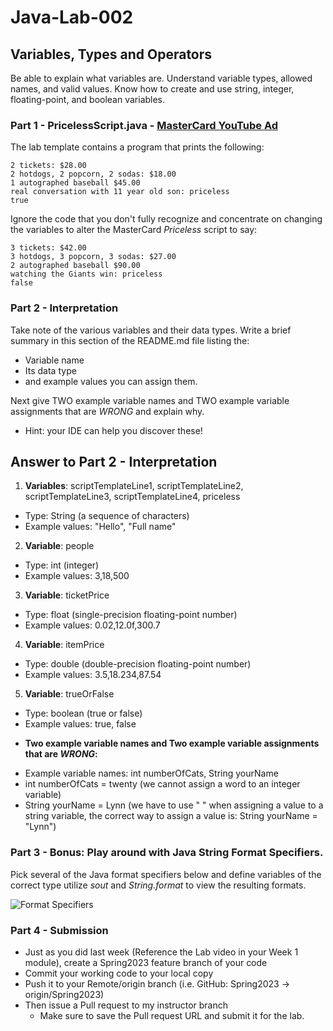 # Java-Lab-002

## Variables, Types and Operators

Be able to explain what variables are. Understand variable types, allowed names, and valid values.
Know how to create and use string, integer, floating-point, and boolean variables.

### Part 1 - PricelessScript.java - [MasterCard YouTube Ad](https://www.youtube.com/watch?v=Q_6stXKGuHo)

The lab template contains a program that prints the following:
```
2 tickets: $28.00
2 hotdogs, 2 popcorn, 2 sodas: $18.00
1 autographed baseball $45.00
real conversation with 11 year old son: priceless
true
```

Ignore the code that you don't fully recognize and concentrate on changing the variables to alter the MasterCard *Priceless* script to say:
```
3 tickets: $42.00
3 hotdogs, 3 popcorn, 3 sodas: $27.00
2 autographed baseball $90.00
watching the Giants win: priceless
false
```

### Part 2 - Interpretation
Take note of the various variables and their data types. Write a brief summary in this section of the README.md file listing the:
* Variable name
* Its data type
* and example values you can assign them.

Next give TWO example variable names and TWO example variable assignments that are *WRONG* and explain why.
* Hint: your IDE can help you discover these!

## Answer to Part 2 - Interpretation
1. **Variables**: scriptTemplateLine1, scriptTemplateLine2, scriptTemplateLine3, scriptTemplateLine4, priceless
* Type: String (a sequence of characters)
* Example values: "Hello", "Full name"
2. **Variable**: people
* Type: int (integer)
* Example values: 3,18,500
3. **Variable**: ticketPrice
* Type: float (single-precision floating-point number)
* Example values: 0.02,12.0f,300.7
4. **Variable**: itemPrice
* Type: double (double-precision floating-point number)
* Example values: 3.5,18.234,87.54
5. **Variable**: trueOrFalse
* Type: boolean (true or false)
* Example values: true, false
 
- **Two example variable names and Two example variable assignments that are *WRONG*:**
* Example variable names: int numberOfCats, String yourName
* int numberOfCats = twenty (we cannot assign a word to an integer variable)
* String yourName = Lynn (we have to use " " when assigning a value to a string variable, the correct way to assign a value is: String yourName = "Lynn")
### Part 3 - Bonus: Play around with Java String Format Specifiers.

Pick several of the Java format specifiers below and define variables of the correct type utilize *sout* and *String.format* to view the resulting formats.

![Format Specifiers](JavaStringFormatSpecifiers.png)

### Part 4 - Submission
* Just as you did last week (Reference the Lab video in your Week 1 module), create a Spring2023 feature branch of your code
* Commit your working code to your local copy
* Push it to your Remote/origin branch (i.e. GitHub: Spring2023 -> origin/Spring2023)
* Then issue a Pull request to my instructor branch
    * Make sure to save the Pull request URL and submit it for the lab.


